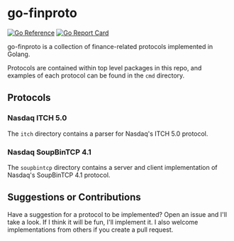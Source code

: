 # go-finproto

[![Go Reference](https://pkg.go.dev/badge/github.com/markwinter/go-finproto.svg)](https://pkg.go.dev/github.com/markwinter/go-finproto)
[![Go Report Card](https://goreportcard.com/badge/github.com/markwinter/go-finproto)](https://goreportcard.com/report/github.com/markwinter/go-finproto)


go-finproto is a collection of finance-related protocols implemented in Golang.

Protocols are contained within top level packages in this repo, and examples of each protocol can be found in the `cmd` directory.

## Protocols

### Nasdaq ITCH 5.0

The `itch` directory contains a parser for Nasdaq's ITCH 5.0 protocol.

### Nasdaq SoupBinTCP 4.1

The `soupbintcp` directory contains a server and client implementation of Nasdaq's SoupBinTCP 4.1 protocol.


## Suggestions or Contributions

Have a suggestion for a protocol to be implemented? Open an issue and I'll take a look. If I think it will be fun, I'll implement it.
I also welcome implementations from others if you create a pull request.
